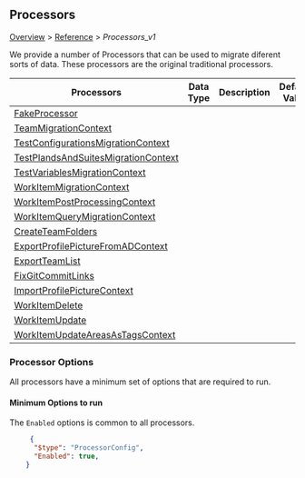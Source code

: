 ## Processors

[Overview](.././index.md) > [Reference](../index.md) > *Processors_v1*

We provide a number of Processors that can be used to migrate diferent sorts of data. These processors are the original traditional processors.

| Processors | Data Type    | Description                              | Default Value                            |
|------------------------|---------|------------------------------------------|------------------------------------------|
| [FakeProcessor](./FakeProcessor.md) |  |  |  |
| [TeamMigrationContext](./TeamMigrationContext.md) |  |  |  |
| [TestConfigurationsMigrationContext](./TestConfigurationsMigrationContext.md) |  |  |  |
| [TestPlandsAndSuitesMigrationContext](./TestPlandsAndSuitesMigrationContext.md) |  |  |  |
| [TestVariablesMigrationContext](./TestVariablesMigrationContext.md) |  |  |  |
| [WorkItemMigrationContext](./WorkItemMigrationContext.md) |  |  |  |
| [WorkItemPostProcessingContext](./WorkItemPostProcessingContext.md) |  |  |  |
| [WorkItemQueryMigrationContext](./WorkItemQueryMigrationContext.md) |  |  |  |
| [CreateTeamFolders](./CreateTeamFolders.md) |  |  |  |
| [ExportProfilePictureFromADContext](./ExportProfilePictureFromADContext.md) |  |  |  |
| [ExportTeamList](./ExportTeamList.md) |  |  |  |
| [FixGitCommitLinks](/FixGitCommitLinks.md) |  |  |  |
| [ImportProfilePictureContext](./ImportProfilePictureContext.md) |  |  |  |
| [WorkItemDelete](./WorkItemDelete.md) |  |  |  |
| [WorkItemUpdate](./WorkItemUpdate.md) |  |  |  |
| [WorkItemUpdateAreasAsTagsContext](./WorkItemUpdateAreasAsTagsContext.md) |  |  |  |


### Processor Options

 All processors have a minimum set of options that are required to run. 

#### Minimum Options to run
The `Enabled` options is common to all processors.


```JSON
     {
      "$type": "ProcessorConfig",
      "Enabled": true,
    }
```